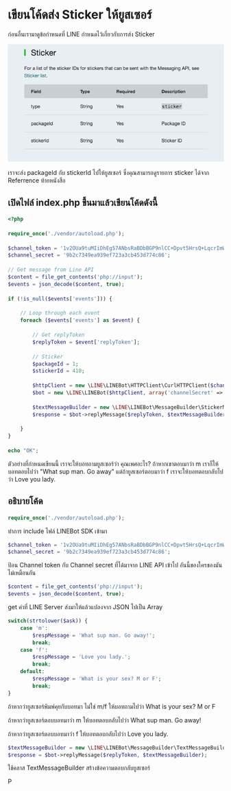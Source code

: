 # เขียนโค้ดส่ง Sticker ให้ยูสเซอร์

ก่อนอื่นเรามาดูข้อกำหนดที่ LINE กำหนดไว้เกี่ยวกับการส่ง Sticker

![](/assets/2017-10-12_1106-sticker.png)

เราจะส่ง packageId กับ stickerId ไปให้ยูสเซอร์ ซึ่งคุณสามารถดูรายการ sticker ได้จาก Referrence ท้ายหนังสือ 

## เปิดไฟล์ index.php ขึ้นมาแล้วเขียนโค้ดดังนี้

```php
<?php

require_once('./vendor/autoload.php');

$channel_token = '1v2OUa9tuMIiDhEg57ANbsRaBDbBGP9nlCC+Dpvt5HrsQ+LqcrImWPUBkH8re/pwqxv56d15kZeMoU/vQ0zuzPFlbhFM7AhRMZwLrSkLdcjbFurwXGOyHLt8MdgzLfAe7r0BsQV5cATlUanW3OgJewdB04t89/1O/w1cDnyilFU=';
$channel_secret = '9b2c7349ea939ef723a3cb453d774c86';

// Get message from Line API
$content = file_get_contents('php://input');
$events = json_decode($content, true);

if (!is_null($events['events'])) {

	// Loop through each event
	foreach ($events['events'] as $event) {
    
        // Get replyToken
        $replyToken = $event['replyToken'];

        // Sticker
        $packageId = 1;
        $stickerId = 410;

        $httpClient = new \LINE\LINEBot\HTTPClient\CurlHTTPClient($channel_token);
        $bot = new \LINE\LINEBot($httpClient, array('channelSecret' => $channel_secret));

        $textMessageBuilder = new \LINE\LINEBot\MessageBuilder\StickerMessageBuilder($packageId, $stickerId);
        $response = $bot->replyMessage($replyToken, $textMessageBuilder);
        
	}
}

echo "OK";

```

ตัวอย่างที่กำหนดเขียนนี้ เราจะให้บอทถามยูสเซอร์ว่า คุณเพศอะไร? ถ้าหากเขาตอบมาว่า m เราก็ให้บอทตอบไปว่า "What sup man. Go away" แต่ถ้ายูสเซอร์ตอบมาว่า f เราจะให้บอทตอบกลับไปว่า Love you lady.

## อธิบายโค้ด

```php
require_once('./vendor/autoload.php');
```

ทำการ include ไฟล์ LINEBot SDK เข้ามา

```php
$channel_token = '1v2OUa9tuMIiDhEg57ANbsRaBDbBGP9nlCC+Dpvt5HrsQ+LqcrImWPUBkH8re/pwqxv56d15kZeMoU/vQ0zuzPFlbhFM7AhRMZwLrSkLdcjbFurwXGOyHLt8MdgzLfAe7r0BsQV5cATlUanW3OgJewdB04t89/1O/w1cDnyilFU=';
$channel_secret = '9b2c7349ea939ef723a3cb453d774c86';
```

ป้อน Channel token กับ Channel secret ที่ได้มาจาก LINE API เข้าไป อันนี้ของใครของมันไม่เหมือนกัน

```php
$content = file_get_contents('php://input');
$events = json_decode($content, true);
```

get ค่าที่ LINE Server ส่งมาให้แล้วแปลงจาก JSON ไปเป็น Array

```php
switch(strtolower($ask)) {
    case 'm':
        $respMessage = 'What sup man. Go away!';
        break;
    case 'f':
        $respMessage = 'Love you lady.';
        break;
    default:
        $respMessage = 'What is your sex? M or F';
        break;    
}
```

ถ้าหากว่ายูสเซอร์พิมพ์คุยกับบอทมา ไม่ใช่ m/f ให้บอทถามไปว่า What is your sex? M or F

ถ้าหากว่ายูสเซอร์ตอบบอทมาว่า m ให้บอทตอบกลับไปว่า What sup man. Go away!

ถ้าหากว่ายูสเซอร์ตอบบอทมาว่า f ให้บอทตอบกลับไปว่า Love you lady.

```php
$textMessageBuilder = new \LINE\LINEBot\MessageBuilder\TextMessageBuilder($respMessage);
$response = $bot->replyMessage($replyToken, $textMessageBuilder);
```

ใช้คลาส TextMessageBuilder สร้างข้อความตอบกลับยูสเซอร์

P

